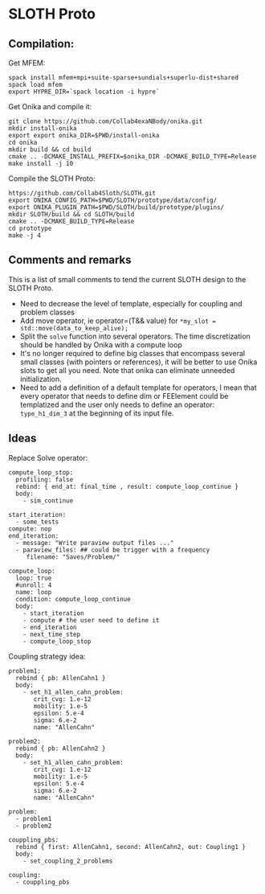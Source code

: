 SLOTH Proto
===========

Compilation:
------------

Get MFEM:

```
spack install mfem+mpi+suite-sparse+sundials+superlu-dist+shared
spack load mfem
export HYPRE_DIR=`spack location -i hypre`
```


Get Onika and compile it:

```
git clone https://github.com/Collab4exaNBody/onika.git
mkdir install-onika
export export onika_DIR=$PWD/install-onika
cd onika
mkdir build && cd build
cmake .. -DCMAKE_INSTALL_PREFIX=$onika_DIR -DCMAKE_BUILD_TYPE=Release
make install -j 10
```


Compile the SLOTH Proto:

```
https://github.com/Collab4Sloth/SLOTH.git
export ONIKA_CONFIG_PATH=$PWD/SLOTH/prototype/data/config/
export ONIKA_PLUGIN_PATH=$PWD/SLOTH/build/prototype/plugins/
mkdir SLOTH/build && cd SLOTH/build
cmake .. -DCMAKE_BUILD_TYPE=Release
cd prototype
make -j 4
```

Comments and remarks
--------------------

This is a list of small comments to tend the current SLOTH design to the SLOTH Proto.

- Need to decrease the level of template, especially for coupling and problem classes
- Add move operator, ie operator=(T&& value) for `*my_slot = std::move(data_to_keep_alive);`
- Split the `solve` function into several operators. The time discretization should be handled by Onika with a compute loop
- It's no longer required to define big classes that encompass several small classes (with pointers or references), it will be better to use Onika slots to get all you need. Note that onika can eliminate unneeded initialization.
- Need to add a definition of a default template for operators, I mean that every operator that needs to define dim or FEElement could be templatized and the user only needs to define an operator: `type_h1_dim_3` at the beginning of its input file.


Ideas
-----

Replace Solve operator: 

```
compute_loop_stop:
  profiling: false
  rebind: { end_at: final_time , result: compute_loop_continue }
  body:
    - sim_continue

start_iteration:
  - some_tests
compute: nop
end_iteration:
  - message: "Write paraview output files ..."
  - paraview_files: ## could be trigger with a frequency
     filename: "Saves/Problem/"

compute_loop:
  loop: true
  #unroll: 4
  name: loop
  condition: compute_loop_continue
  body:
    - start_iteration
    - compute # the user need to define it
    - end_iteration
    - next_time_step
    - compute_loop_stop
```

Coupling strategy idea:

```
problem1:
  rebind { pb: AllenCahn1 }
  body:
    - set_h1_allen_cahn_problem:
       crit_cvg: 1.e-12
       mobility: 1.e-5
       epsilon: 5.e-4
       sigma: 6.e-2
       name: "AllenCahn"

problem2:
  rebind { pb: AllenCahn2 }
  body:
    - set_h1_allen_cahn_problem:
       crit_cvg: 1.e-12
       mobility: 1.e-5
       epsilon: 5.e-4
       sigma: 6.e-2
       name: "AllenCahn"

problem:
  - problem1
  - problem2

couppling_pbs:
  rebind { first: AllenCahn1, second: AllenCahn2, out: Coupling1 }
  body:
    - set_coupling_2_problems

coupling:
  - couppling_pbs  
```
